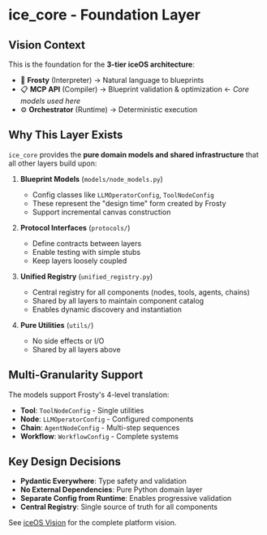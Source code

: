 # ice_core - Foundation Layer

## Vision Context

This is the foundation for the **3-tier iceOS architecture**:
- 🧊 **Frosty** (Interpreter) → Natural language to blueprints
- 📋 **MCP API** (Compiler) → Blueprint validation & optimization ← *Core models used here*
- ⚙️ **Orchestrator** (Runtime) → Deterministic execution

## Why This Layer Exists

`ice_core` provides the **pure domain models and shared infrastructure** that all other layers build upon:

1. **Blueprint Models** (`models/node_models.py`)
   - Config classes like `LLMOperatorConfig`, `ToolNodeConfig`
   - These represent the "design time" form created by Frosty
   - Support incremental canvas construction

2. **Protocol Interfaces** (`protocols/`)
   - Define contracts between layers
   - Enable testing with simple stubs
   - Keep layers loosely coupled

3. **Unified Registry** (`unified_registry.py`)
   - Central registry for all components (nodes, tools, agents, chains)
   - Shared by all layers to maintain component catalog
   - Enables dynamic discovery and instantiation

4. **Pure Utilities** (`utils/`)
   - No side effects or I/O
   - Shared by all layers above

## Multi-Granularity Support

The models support Frosty's 4-level translation:
- **Tool**: `ToolNodeConfig` - Single utilities
- **Node**: `LLMOperatorConfig` - Configured components  
- **Chain**: `AgentNodeConfig` - Multi-step sequences
- **Workflow**: `WorkflowConfig` - Complete systems

## Key Design Decisions

- **Pydantic Everywhere**: Type safety and validation
- **No External Dependencies**: Pure Python domain layer
- **Separate Config from Runtime**: Enables progressive validation
- **Central Registry**: Single source of truth for all components

See [iceOS Vision](../../docs/iceos-vision.md) for the complete platform vision. 
